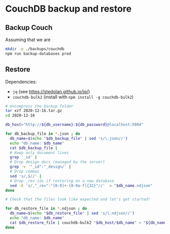 # CouchDB backup and restore

## Backup Couch
Assuming that we are
```sh
mkdir -p ./backups/couchdb
npm run backup-databases prod
```

## Restore

Dependencies:
* `jq` (see https://stedolan.github.io/jq/)
* `couchdb-bulk2` (install with `npm install -g couchdb-bulk2`)

```sh
# Uncompress the backup folder
tar xzf 2020-12-16.tar.gz
cd 2020-12-16

db_host="http://${db_username}:${db_password}@localhost:5984"

for db_backup_file in *.json ; do
  db_name=$(echo "$db_backup_file" | sed 's/\.json//')
  echo "db_name: $db_name"
  cat $db_backup_file |
  # Keep only document lines
  grep '_id' |
  # Drop design docs (managed by the server)
  grep -v '"_id":"_design/' |
  # Drop commas
  sed 's/,$//' |
  # Drop _rev ids if restoring on a new database
  sed -E 's/,"_rev":"[0-9]+-[0-9a-f]{32}"//'  > "$db_name.ndjson"
done

# Check that the files look like expected and let's get started!

for db_restore_file in *.ndjson ; do
  db_name=$(echo "$db_restore_file" | sed 's/\.ndjson//')
  echo "db_name: $db_name"
  cat $db_restore_file | couchdb-bulk2 "$db_host/$db_name" > "${db_name}_restore.success" 2> "${db_name}_restore.errors"
done
```
